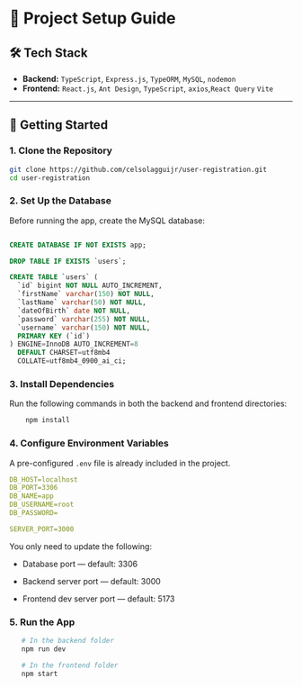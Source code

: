 # 📘 Project Setup Guide

## 🛠 Tech Stack

- **Backend:** `TypeScript`, `Express.js`, `TypeORM`, `MySQL`, `nodemon`  
- **Frontend:** `React.js`, `Ant Design`, `TypeScript`, `axios`,`React Query` `Vite`

---

## 🚀 Getting Started

### 1. Clone the Repository

```bash
git clone https://github.com/celsolagguijr/user-registration.git
cd user-registration
```


### 2. Set Up the Database
Before running the app, create the MySQL database:

```sql

CREATE DATABASE IF NOT EXISTS app;

DROP TABLE IF EXISTS `users`;

CREATE TABLE `users` (
  `id` bigint NOT NULL AUTO_INCREMENT,
  `firstName` varchar(150) NOT NULL,
  `lastName` varchar(50) NOT NULL,
  `dateOfBirth` date NOT NULL,
  `password` varchar(255) NOT NULL,
  `username` varchar(150) NOT NULL,
  PRIMARY KEY (`id`)
) ENGINE=InnoDB AUTO_INCREMENT=8 
  DEFAULT CHARSET=utf8mb4 
  COLLATE=utf8mb4_0900_ai_ci;

```


### 3. Install Dependencies
Run the following commands in both the backend and frontend directories:

```bash
    npm install
```


### 4. Configure Environment Variables
A pre-configured `.env` file is already included in the project.

```yml
DB_HOST=localhost
DB_PORT=3306
DB_NAME=app
DB_USERNAME=root 
DB_PASSWORD= 

SERVER_PORT=3000
```

You only need to update the following:

- Database port — default: 3306

- Backend server port — default: 3000

- Frontend dev server port — default: 5173


 ### 5. Run the App

 ```bash
    # In the backend folder
    npm run dev

    # In the frontend folder
    npm start
 ```
